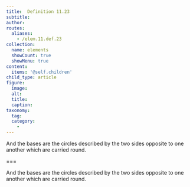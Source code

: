 ```yaml
---
title:  Definition 11.23
subtitle: 
author:
routes:
  aliases:
    - /elem.11.def.23
collection:
  name: elements
  showCount: true
  showMenu: true
content:
  items: '@self.children'
child_type: article
figure:
  image:
  alt:
  title:
  caption:
taxonomy:
  tag:
  category:
    - 
---
```


<p>And the <hi rend="bold">bases</hi> are the circles described by the two sides opposite to one another which are carried round.</p>

===

<p>And the <span class="bold">bases</span> are the circles described by the two sides opposite to one another which are carried round.</p>
